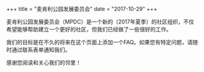 +++
title = "麦肯利公园发展委员会"
date = "2017-10-29"
+++

麦肯利公园发展委员会（MPDC）是一个新的（2017年夏季）的社区组织，不仅希望能够帮助建立一个更好的社区，但我们已经做了一些很好的工作。

我们的目标是在不久的将来在这个页面上添加一个FAQ。如果您有特定问题，请随时通过联系表单通知我们。

感谢您阅读和关心我们的邻里！
